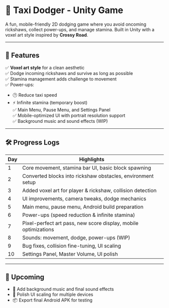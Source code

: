 # 🚖 Taxi Dodger - Unity Game

A fun, mobile-friendly 2D dodging game where you avoid oncoming rickshaws, collect power-ups, and manage stamina. Built in Unity with a voxel art style inspired by **Crossy Road**.

---

## 📱 Features
✅ **Voxel art style** for a clean aesthetic  
✅ Dodge incoming rickshaws and survive as long as possible  
✅ Stamina management adds challenge to movement  
✅ Power-ups:
- 🕑 Reduce taxi speed
- ⚡ Infinite stamina (temporary boost)  
✅ Main Menu, Pause Menu, and Settings Panel  
✅ Mobile-optimized UI with portrait resolution support  
✅ Background music and sound effects (WIP)

---

## 🛠 Progress Logs
| Day  | Highlights                                                   |
|------|--------------------------------------------------------------|
| 1    | Core movement, stamina bar UI, basic block spawning         |
| 2    | Converted blocks into rickshaw obstacles, environment setup |
| 3    | Added voxel art for player & rickshaw, collision detection   |
| 4    | UI improvements, camera tweaks, dodge mechanics              |
| 5    | Main menu, pause menu, Android build preparation             |
| 6    | Power-ups (speed reduction & infinite stamina)               |
| 7    | Pixel-perfect art pass, new score display, mobile optimizations|
| 8    | Sounds: movement, dodge, power-ups (WIP)                     |
| 9    | Bug fixes, collision fine-tuning, UI scaling                 |
| 10   | Settings Panel, Master Volume, UI polish                     |

---

## 🚀 Upcoming
- 🎵 Add background music and final sound effects
- 🎨 Polish UI scaling for multiple devices
- 📦 Export final Android APK for testing
